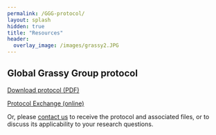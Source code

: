 ```yaml
---
permalink: /GGG-protocol/
layout: splash
hidden: true
title: "Resources"
header:
  overlay_image: /images/grassy2.JPG
---
```


## Global Grassy Group protocol

[Download protocol (PDF)](https://github.com/GlobalGrassyGroup/globalgrassygroup.github.io/releases/v1.2/GGG-protocol-v1.2.pdf)

[Protocol Exchange (online)](https://doi.org/10.21203/rs.3.pex-1905/v1) 

Or, please [contact us](/contact) to receive the protocol and associated files, or to discuss its applicability to your research questions.
